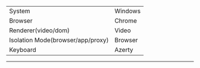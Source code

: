 |                                   |         |
|-----------------------------------|---------|
| System                            | Windows |
| Browser                           | Chrome  |
| Renderer(video/dom)               | Video   |
| Isolation Mode(browser/app/proxy) | Browser |
| Keyboard                          | Azerty  |

-------------------------------------------------------------------------

